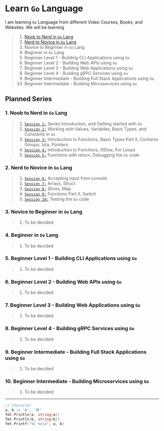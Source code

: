 # Learn `Go` Language

I am learning `Go` Language from different Video Courses, Books, and Websites. We will be learning

> 1. [Noob to Nerd in `Go` Lang](#1-noob-to-nerd-in-go-lang)
> 1. [Nerd to Novice in `Go` Lang](#2-nerd-to-novice-in-go-lang)
> 1. Novice to Beginner in `Go` Lang
> 1. Beginner in `Go` Lang
> 1. Beginner Level 1 - Building CLI Applications using `Go`
> 1. Beginner Level 2 - Building Web APIs using `Go`
> 1. Beginner Level 3 - Building Web Applications using `Go`
> 1. Beginner Level 4 - Building gRPC Services using `Go`
> 1. Beginner Intermediate - Building Full Stack Applications using `Go`
> 1. Beginner Intermediate - Building Microservices using `Go`

## Planned Series

### 1. Noob to Nerd in `Go` Lang

>1. [`Session 1:`](./documentation/ANoobToNerd/S1.md) Series Introduction, and Getting started with `Go`
>1. [`Session 2:`](./documentation/ANoobToNerd/S2.md) Working with Values, Variables, Basic Types, and Constants in `Go`
>1. [`Session 3:`](./documentation/ANoobToNerd/S3.md) Introduction to Functions, Basic Types Part II, Contants Groups, Iota, Pointers
>1. [`Session 4:`](./documentation/ANoobToNerd/S4.md) Introduction to Functions, If/Else, For Loops
>1. [`Session 5:`](./documentation/ANoobToNerd/S5.md) Functions with return, Debugging the `Go` code

### 2. Nerd to Novice in `Go` Lang

>1. [`Session 6:`](documentation/BNerdToNovice/S6.md) Accepting input from console
>1. [`Session 7:`](documentation/BNerdToNovice/S7.md) Arrays, Struct
>1. [`Session 8:`](documentation/BNerdToNovice/S8.md) Slices, Map
>1. [`Session 9:`](documentation/BNerdToNovice/S9.md) Functions Part II, Switch
>1. [`Session 10:`](documentation/BNerdToNovice/S10.md) Testing the `Go` code

### 3. Novice to Beginner in `Go` Lang

>1. To be decided

### 4. Beginner in `Go` Lang

>1. To be decided

### 5. Beginner Level 1 - Building CLI Applications using `Go`

>1. To be decided

### 6. Beginner Level 2 - Building Web APIs using `Go`

>1. To be decided

### 7. Beginner Level 3 - Building Web Applications using `Go`

>1. To be decided

### 8. Beginner Level 4 - Building gRPC Services using `Go`

>1. To be decided

### 9. Beginner Intermediate - Building Full Stack Applications using `Go`

>1. To be decided

### 10. Beginner Intermediate - Building Microservices using `Go`

>1. To be decided

---

```go
// Character
a, b := 'A', '世'
fmt.Println(a, string(a))
fmt.Println(b, string(b))
fmt.Printf("%c %c\n", a, b)
```
